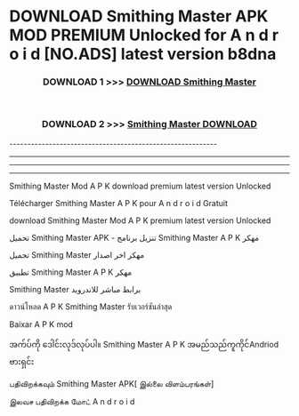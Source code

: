 # DOWNLOAD Smithing Master  APK MOD PREMIUM Unlocked for A n d r o i d [NO.ADS] latest version b8dna 



<div align="center">

<h3>DOWNLOAD 1 >>> <a href="https://getmod2.web.app/?judul=Smithing Master ">DOWNLOAD Smithing Master </a></h3><br>

<h3>DOWNLOAD 2 >>> <a href="https://getmod2.web.app/?judul=Smithing Master ">Smithing Master  DOWNLOAD </a></h3>

</div>
----------------------------------------------------------

----------------------------------------------------------

----------------------------------------------------------

----------------------------------------------------------

Smithing Master  Mod A P K download premium latest version Unlocked

Télécharger Smithing Master  A P K pour A n d r o i d Gratuit

download Smithing Master  Mod A P K premium latest version Unlocked

تحميل Smithing Master  APK - تنزيل برنامج Smithing Master  A P K مهكر

تحميل Smithing Master  مهكر اخر اصدار

تطبيق Smithing Master  A P K مهكر

Smithing Master  برابط مباشر للاندرويد

ดาวน์โหลด A P K Smithing Master  รับเวอร์ชันล่าสุด

Baixar A P K mod

အက်ပ်ကို ဒေါင်းလုဒ်လုပ်ပါ။ Smithing Master  A P K အမည်သည်ကူကိုင်Andriod ဗားရှင်း

பதிவிறக்கவும் Smithing Master  APK[ இல்லை விளம்பரங்கள்] 
 
இலவச பதிவிறக்க மோட் A n d r o i d



